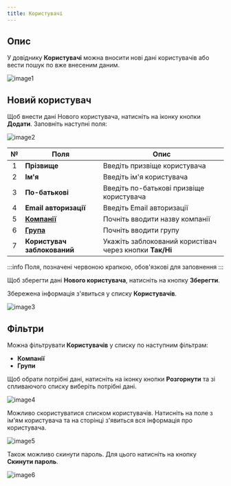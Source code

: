 ```yaml
---
title: Користувачі
---
```


## Опис

У довіднику **Користувачі** можна вносити нові дані користувачів або вести пошук по вже внесеним даним.

![image1](/img/uk/users-and-companies/users/image1.png)

## Новий користувач

Щоб внести дані Нового користувача, натисніть на іконку кнопки **Додати**. Заповніть наступні поля:

![image2](/img/uk/users-and-companies/users/image2.png)

|  №  | Поля | Опис |
| :-: | ---- | ---- |
| 1 | **Прізвище** | Введіть призвіще користувача |
| 2 | **Ім'я** | Введіть ім'я  користувача | 
| 3 | **По-батькові** | Введіть по-батькові призвіще користувача |
| 4 | **Email авторизації** | Введіть Email авторизації |
| 5 | [**Компанії**](companies.md) | Почніть вводити назву компанії |
| 6 | [**Група**](groups.md) | Почніть вводити групу |
| 7 | **Користувач заблокований** | Укажіть заблокований користівач через кнопки **Так/Ні** |

:::info
Поля, позначені червоною крапкою, обов'язкові для заповнення
:::

Щоб зберегти дані **Нового користувача**, натисніть на кнопку **Зберегти**.

Збережена інформація з'явиться у списку **Користувачів**.

![image3](/img/uk/users-and-companies/users/image3.png)

## Фільтри

Можна фільтрувати **Користувачів** у списку по наступним фільтрам:

* **Компанії** 
* **Групи**

Щоб обрати потрібні дані, натисніть на іконку кнопки **Розгорнути** та зі спливаючого списку виберіть потрібні дані.

![image4](/img/uk/users-and-companies/users/image4.png)

Можливо скористуватися списком користувачів. Натисніть на поле з ім'ям користувача та на сторінці з'явиться вся інформація про користувача.

![image5](/img/uk/users-and-companies/users/image5.png)

Також можливо скинути пароль. Для цього натисніть на кнопку **Скинути пароль**.

![image6](/img/uk/users-and-companies/users/image6.png)

